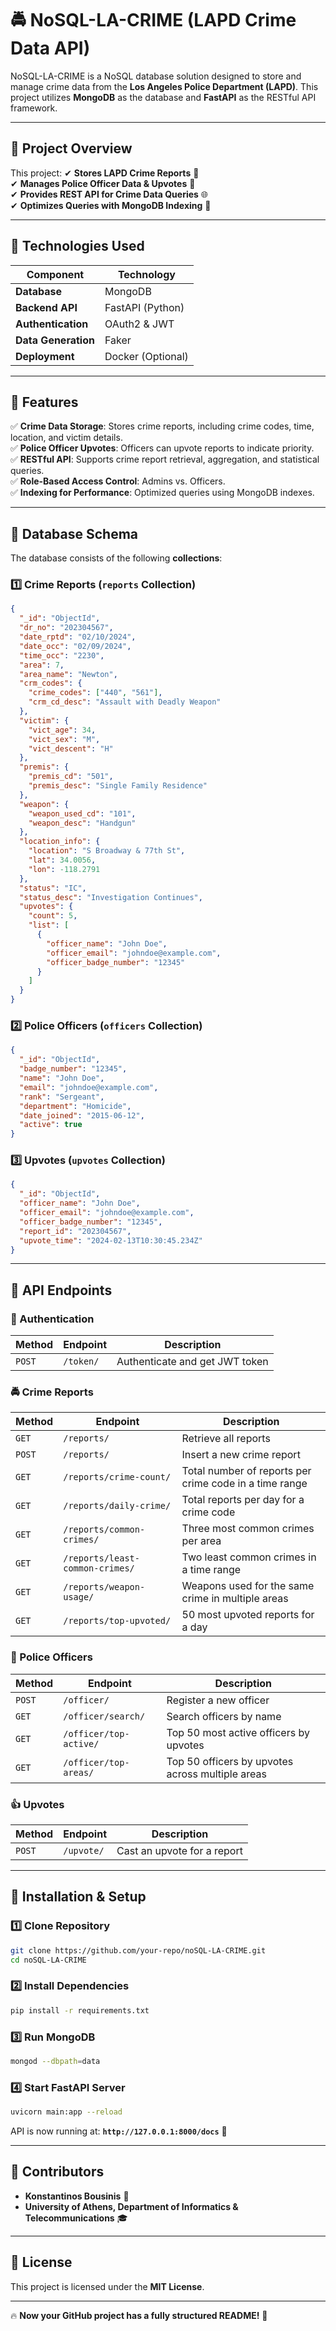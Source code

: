 # 🚔 NoSQL-LA-CRIME (LAPD Crime Data API)

NoSQL-LA-CRIME is a NoSQL database solution designed to store and manage crime data from the **Los Angeles Police Department (LAPD)**. This project utilizes **MongoDB** as the database and **FastAPI** as the RESTful API framework. 

---

## 📌 Project Overview
This project:
✔ **Stores LAPD Crime Reports** 📂  
✔ **Manages Police Officer Data & Upvotes** 👮  
✔ **Provides REST API for Crime Data Queries** 🌐  
✔ **Optimizes Queries with MongoDB Indexing** 🚀  

---

## 📌 Technologies Used
| Component     | Technology |
|--------------|------------|
| **Database** | MongoDB |
| **Backend API** | FastAPI (Python) |
| **Authentication** | OAuth2 & JWT |
| **Data Generation** | Faker |
| **Deployment** | Docker (Optional) |

---

## 📌 Features
✅ **Crime Data Storage**: Stores crime reports, including crime codes, time, location, and victim details.  
✅ **Police Officer Upvotes**: Officers can upvote reports to indicate priority.  
✅ **RESTful API**: Supports crime report retrieval, aggregation, and statistical queries.  
✅ **Role-Based Access Control**: Admins vs. Officers.  
✅ **Indexing for Performance**: Optimized queries using MongoDB indexes.  

---

## 📌 Database Schema
The database consists of the following **collections**:

### 1️⃣ Crime Reports (`reports` Collection)
```json
{
  "_id": "ObjectId",
  "dr_no": "202304567",
  "date_rptd": "02/10/2024",
  "date_occ": "02/09/2024",
  "time_occ": "2230",
  "area": 7,
  "area_name": "Newton",
  "crm_codes": {
    "crime_codes": ["440", "561"],
    "crm_cd_desc": "Assault with Deadly Weapon"
  },
  "victim": {
    "vict_age": 34,
    "vict_sex": "M",
    "vict_descent": "H"
  },
  "premis": {
    "premis_cd": "501",
    "premis_desc": "Single Family Residence"
  },
  "weapon": {
    "weapon_used_cd": "101",
    "weapon_desc": "Handgun"
  },
  "location_info": {
    "location": "S Broadway & 77th St",
    "lat": 34.0056,
    "lon": -118.2791
  },
  "status": "IC",
  "status_desc": "Investigation Continues",
  "upvotes": {
    "count": 5,
    "list": [
      {
        "officer_name": "John Doe",
        "officer_email": "johndoe@example.com",
        "officer_badge_number": "12345"
      }
    ]
  }
}
```

### 2️⃣ Police Officers (`officers` Collection)
```json
{
  "_id": "ObjectId",
  "badge_number": "12345",
  "name": "John Doe",
  "email": "johndoe@example.com",
  "rank": "Sergeant",
  "department": "Homicide",
  "date_joined": "2015-06-12",
  "active": true
}
```

### 3️⃣ Upvotes (`upvotes` Collection)
```json
{
  "_id": "ObjectId",
  "officer_name": "John Doe",
  "officer_email": "johndoe@example.com",
  "officer_badge_number": "12345",
  "report_id": "202304567",
  "upvote_time": "2024-02-13T10:30:45.234Z"
}
```

---

## 📌 API Endpoints
### 🔑 Authentication
| Method | Endpoint | Description |
|--------|------------|------------------|
| `POST` | `/token/` | Authenticate and get JWT token |

### 🚔 Crime Reports
| Method | Endpoint | Description |
|--------|------------|------------------|
| `GET` | `/reports/` | Retrieve all reports |
| `POST` | `/reports/` | Insert a new crime report |
| `GET` | `/reports/crime-count/` | Total number of reports per crime code in a time range |
| `GET` | `/reports/daily-crime/` | Total reports per day for a crime code |
| `GET` | `/reports/common-crimes/` | Three most common crimes per area |
| `GET` | `/reports/least-common-crimes/` | Two least common crimes in a time range |
| `GET` | `/reports/weapon-usage/` | Weapons used for the same crime in multiple areas |
| `GET` | `/reports/top-upvoted/` | 50 most upvoted reports for a day |

### 👮 Police Officers
| Method | Endpoint | Description |
|--------|------------|------------------|
| `POST` | `/officer/` | Register a new officer |
| `GET` | `/officer/search/` | Search officers by name |
| `GET` | `/officer/top-active/` | Top 50 most active officers by upvotes |
| `GET` | `/officer/top-areas/` | Top 50 officers by upvotes across multiple areas |

### 👍 Upvotes
| Method | Endpoint | Description |
|--------|------------|------------------|
| `POST` | `/upvote/` | Cast an upvote for a report |

---

## 📌 Installation & Setup
### 1️⃣ Clone Repository
```sh
git clone https://github.com/your-repo/noSQL-LA-CRIME.git
cd noSQL-LA-CRIME
```

### 2️⃣ Install Dependencies
```sh
pip install -r requirements.txt
```

### 3️⃣ Run MongoDB
```sh
mongod --dbpath=data
```

### 4️⃣ Start FastAPI Server
```sh
uvicorn main:app --reload
```
API is now running at: **`http://127.0.0.1:8000/docs`** 🎉

---

## 📌 Contributors
- **Konstantinos Bousinis** 🚀
- **University of Athens, Department of Informatics & Telecommunications** 🎓

---

## 📌 License
This project is licensed under the **MIT License**.

---

🔥 **Now your GitHub project has a fully structured README!** 🚀